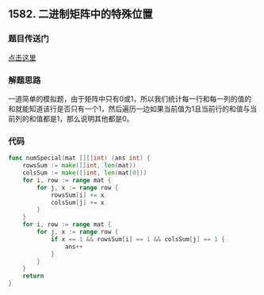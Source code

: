## 1582. 二进制矩阵中的特殊位置

### 题目传送门

[点击这里](https://leetcode.cn/problems/special-positions-in-a-binary-matrix/)

### 解题思路

一道简单的模拟题，由于矩阵中只有0或1，所以我们统计每一行和每一列的值的和就能知道该行是否只有一个1，然后遍历一边如果当前值为1且当前行的和值与当前列的和值都是1，那么说明其他都是0。

### 代码

```go
func numSpecial(mat [][]int) (ans int) {
    rowsSum := make([]int, len(mat))
    colsSum := make([]int, len(mat[0]))
    for i, row := range mat {
        for j, x := range row {
            rowsSum[i] += x
            colsSum[j] += x
        }
    }
    for i, row := range mat {
        for j, x := range row {
            if x == 1 && rowsSum[i] == 1 && colsSum[j] == 1 {
                ans++
            }
        }
    }
    return
}


```